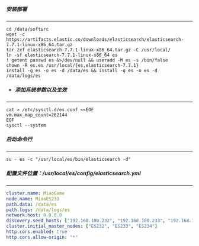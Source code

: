 ##### 安装部署
---

```shell
cd /data/softsrc
wget -c https://artifacts.elastic.co/downloads/elasticsearch/elasticsearch-7.7.1-linux-x86_64.tar.gz
tar zxf elasticsearch-7.7.1-linux-x86_64.tar.gz -C /usr/local/
ln -sf elasticsearch-7.7.1-linux-x86_64 es
! getent passwd es &>/dev/null && useradd -M es -s /bin/false
chown -R es.es /usr/local/{es,elasticsearch-7.7.1}
install -g es -o es -d /data/es && install -g es -o es -d /data/logs/es
```

- ##### 添加系统参数以及生效
---
```shell
cat > /etc/sysctl.d/es.conf <<EOF
vm.max_map_count=262144
EOF
sysctl --system
```

##### 启动命令行
---
```shell
su - es -c "/usr/local/es/bin/elasticsearch -d"
```

##### 配置文件位置：/usr/local/es/config/elasticsearch.yml
---

```yaml
cluster.name: MiaoGame
node.name: MiaoES233
path.data: /data/es
path.logs: /data/logs/es
network.host: 0.0.0.0
discovery.seed_hosts: ["192.168.100.232", "192.168.100.233", "192.168.100.234"]
cluster.initial_master_nodes: ["ES232", "ES233", "ES234"]
http.cors.enabled: true
http.cors.allow-origin: "*"
```